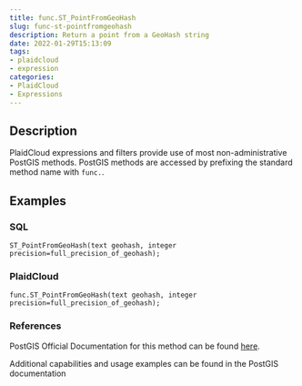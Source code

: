 ```yaml
---
title: func.ST_PointFromGeoHash
slug: func-st-pointfromgeohash
description: Return a point from a GeoHash string
date: 2022-01-29T15:13:09
tags:
- plaidcloud
- expression
categories:
- PlaidCloud
- Expressions
---
```



## Description


PlaidCloud expressions and filters provide use of most non-administrative PostGIS methods. PostGIS methods are accessed by prefixing the standard method name with `func.`.



## Examples


### SQL



```
ST_PointFromGeoHash(text geohash, integer precision=full_precision_of_geohash);
```


### PlaidCloud



```
func.ST_PointFromGeoHash(text geohash, integer precision=full_precision_of_geohash);
```


### References


PostGIS Official Documentation for this method can be found [here](https://postgis.net/docs/manual-3.1/ST_PointFromGeoHash.html).



Additional capabilities and usage examples can be found in the PostGIS documentation

